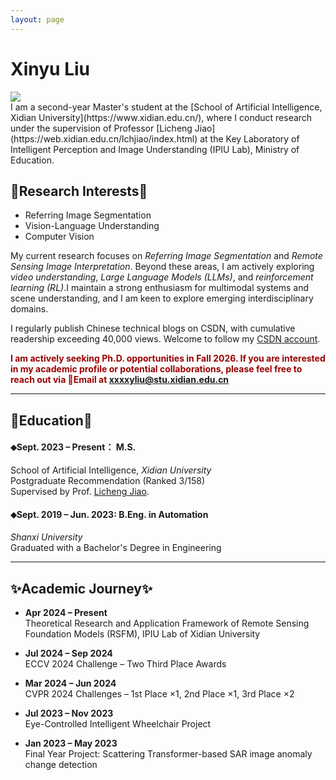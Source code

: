 ```yaml
---
layout: page
---
```


# Xinyu Liu

<img src="https://xxxxyliu.github.io/images/xinyu.jpg" class="floatpic"> 

<br>
I am a second-year Master's student at the [School of Artificial Intelligence, Xidian University](https://www.xidian.edu.cn/), where I conduct research under the supervision of Professor [Licheng Jiao](https://web.xidian.edu.cn/lchjiao/index.html) at the Key Laboratory of Intelligent Perception and Image Understanding (IPIU Lab), Ministry of Education.

## 💫Research Interests💫
- Referring Image Segmentation
- Vision-Language Understanding
- Computer Vision

My current research focuses on *Referring Image Segmentation* and *Remote Sensing Image Interpretation*. Beyond these areas, I am actively exploring *video understanding*, *Large Language Models (LLMs)*, and *reinforcement learning (RL)*.I maintain a strong enthusiasm for multimodal systems and scene understanding, and I am keen to explore emerging interdisciplinary domains. <br>
<!-- I am particularly interested in exploring **Large Language Models (LLMs)**, **Reinforcement Learning**, and **Scene Understanding**, with a growing enthusiasm for multimodal large-scale models. -->

I regularly publish Chinese technical blogs on CSDN, with cumulative readership exceeding 40,000 views. Welcome to follow my [CSDN account](https://blog.csdn.net/weixin_45863274).<br>

**<font color="#990000">I am actively seeking Ph.D. opportunities in Fall 2026. If you are interested in my academic profile or potential collaborations, please feel free to reach out via 📧Email at xxxxyliu@stu.xidian.edu.cn </font>**

---
## 📖Education📖

#### ⬥**Sept. 2023 – Present**： M.S. <br>
School of Artificial Intelligence, *Xidian University*  <br>
Postgraduate Recommendation (Ranked 3/158) <br>
Supervised by Prof. [Licheng Jiao](https://web.xidian.edu.cn/lchjiao/index.html).
#### ⬥**Sept. 2019 – Jun. 2023**: B.Eng. in Automation <br>
*Shanxi University* <br>
Graduated with a Bachelor's Degree in Engineering

---
## ✨Academic Journey✨ <!-- Key Milestones -->

- **Apr 2024 – Present**  
  Theoretical Research and Application Framework of Remote Sensing Foundation Models (RSFM),  IPIU Lab of Xidian University

- **Jul 2024 – Sep 2024**  
  ECCV 2024 Challenge – Two Third Place Awards

- **Mar 2024 – Jun 2024**  
  CVPR 2024 Challenges – 1st Place ×1, 2nd Place ×1, 3rd Place ×2

- **Jul 2023 – Nov 2023**  
  Eye-Controlled Intelligent Wheelchair Project  

- **Jan 2023 – May 2023**  
  Final Year Project: Scattering Transformer-based SAR image anomaly change detection
<br>
